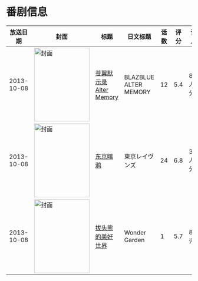 # 番剧信息

|放送日期|封面|标题|日文标题|话数|评分|评分人数|
|---|---|---|---|---|---|---|
|2013-10-08|<img src="https://lain.bgm.tv/pic/cover/c/e4/ab/73825_ge5oN.jpg" alt="封面" style="width:150px;height:200px;object-fit:cover;">|[苍翼默示录 Alter Memory](https://bangumi.tv/subject/73825)|BLAZBLUE ALTER MEMORY|12|5.4|890人评分|
|2013-10-08|<img src="https://lain.bgm.tv/pic/cover/c/53/39/78542_Wh5MM.jpg" alt="封面" style="width:150px;height:200px;object-fit:cover;">|[东京暗鸦](https://bangumi.tv/subject/78542)|東京レイヴンズ|24|6.8|3685人评分|
|2013-10-08|<img src="https://lain.bgm.tv/pic/cover/c/81/19/112652_w1ozO.jpg" alt="封面" style="width:150px;height:200px;object-fit:cover;">|[拔头熊的美好世界](https://bangumi.tv/subject/112652)|Wonder Garden|1|5.7|85人评分|
